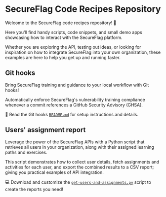 # SecureFlag Code Recipes Repository

Welcome to the SecureFlag code recipes repository! 🎉

Here you'll find handy scripts, code snippets, and small demo apps showcasing how to interact with the SecureFlag platform.

Whether you are exploring the API, testing out ideas, or looking for inspiration on how to integrate SecureFlag into your own organization, these examples are here to help you get up and running faster.

## Git hooks

Bring SecureFlag training and guidance to your local workflow with Git hooks!

Automatically enforce SecureFlag's vulnerability training compliance whenever a commit references a GitHub Security Advisory (GHSA).

📖 Read the Git hooks [`README.md`](/githooks/README.md) for setup instructions and details.

## Users' assignment report

Leverage the power of the SecureFlag APIs with a Python script that retrieves all users in your organization, along with their assigned learning paths and exercises.

This script demonstrates how to collect user details, fetch assignments and activities for each user, and export the combined results to a CSV report; giving you practical examples of API integration.

💻 Download and customize the [`get-users-and-assignments.py`](users_assignments_report/get-users-and-assignments.py) script to create the reports you need!
